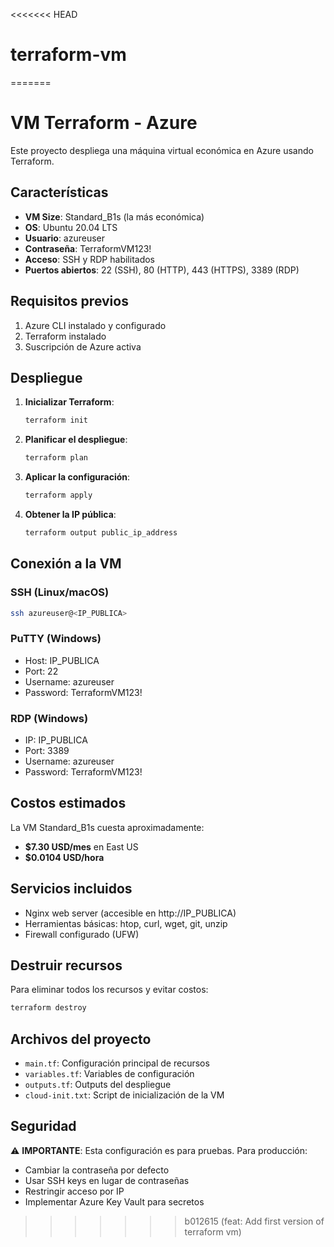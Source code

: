 <<<<<<< HEAD
# terraform-vm
=======
# VM Terraform - Azure

Este proyecto despliega una máquina virtual económica en Azure usando Terraform.

## Características

- **VM Size**: Standard_B1s (la más económica)
- **OS**: Ubuntu 20.04 LTS
- **Usuario**: azureuser
- **Contraseña**: TerraformVM123!
- **Acceso**: SSH y RDP habilitados
- **Puertos abiertos**: 22 (SSH), 80 (HTTP), 443 (HTTPS), 3389 (RDP)

## Requisitos previos

1. Azure CLI instalado y configurado
2. Terraform instalado
3. Suscripción de Azure activa

## Despliegue

1. **Inicializar Terraform**:
   ```bash
   terraform init
   ```

2. **Planificar el despliegue**:
   ```bash
   terraform plan
   ```

3. **Aplicar la configuración**:
   ```bash
   terraform apply
   ```

4. **Obtener la IP pública**:
   ```bash
   terraform output public_ip_address
   ```

## Conexión a la VM

### SSH (Linux/macOS)
```bash
ssh azureuser@<IP_PUBLICA>
```

### PuTTY (Windows)
- Host: IP_PUBLICA
- Port: 22
- Username: azureuser
- Password: TerraformVM123!

### RDP (Windows)
- IP: IP_PUBLICA
- Port: 3389
- Username: azureuser
- Password: TerraformVM123!

## Costos estimados

La VM Standard_B1s cuesta aproximadamente:
- **$7.30 USD/mes** en East US
- **$0.0104 USD/hora**

## Servicios incluidos

- Nginx web server (accesible en http://IP_PUBLICA)
- Herramientas básicas: htop, curl, wget, git, unzip
- Firewall configurado (UFW)

## Destruir recursos

Para eliminar todos los recursos y evitar costos:
```bash
terraform destroy
```

## Archivos del proyecto

- `main.tf`: Configuración principal de recursos
- `variables.tf`: Variables de configuración
- `outputs.tf`: Outputs del despliegue
- `cloud-init.txt`: Script de inicialización de la VM

## Seguridad

⚠️ **IMPORTANTE**: Esta configuración es para pruebas. Para producción:
- Cambiar la contraseña por defecto
- Usar SSH keys en lugar de contraseñas
- Restringir acceso por IP
- Implementar Azure Key Vault para secretos
>>>>>>> b012615 (feat: Add first version of terraform vm)
